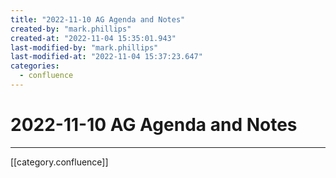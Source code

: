 ```yaml
---
title: "2022-11-10 AG Agenda and Notes"
created-by: "mark.phillips"
created-at: "2022-11-04 15:35:01.943"
last-modified-by: "mark.phillips"
last-modified-at: "2022-11-04 15:37:23.647"
categories:
  - confluence
---
```


# 2022-11-10 AG Agenda and Notes


---

[[category.confluence]]
